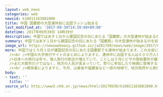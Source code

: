 ```yaml
---
layout: web_news
categories: web
newsid: k10011163081000
title: 中国 国慶節の大型連休前に出国ラッシュ始まる
last_modified_at: '2017-09-30T14:39:00+09:00'
datetime: 2017年09月30日 14時39分
description: 中国ではあす１日から建国記念の日にあたる「国慶節」の大型連休が始まるのを前に、各地の空港では出国する人のラッシュが始まっています。日本への旅行客は、ビザの発給要件が緩和されたことから個人旅行が増えていて、地方の祭りに参加するなど目的も多様化しています。
summary: 中国ではあす１日から建国記念の日にあたる「国慶節」の大型連休が始まるのを前に、各地の空港では出国する人のラッシュが始まっています。日本への旅行客は、ビザの発給要件が緩和されたことから個人旅行が増えていて、地方の祭りに参加するなど目的も多様化しています。
image_url: https://newswebeasy.github.io/ja201709/news/web/image/2017/09/30/k10011163081000.jpg
more: 中国では１０月１日が建国記念の日にあたる国慶節で８連休が始まります。これを前に各地の空港や港では、休暇を海外で過ごす旅行客でにぎわっていて、北京の空港でも搭乗手続きをする人たちが、航空会社のカウンターの前に長い列を作っていました。<br
  /><br />中国の大手旅行サイトのまとめによりますと、連休中に出国する人は６００万人を超えて過去最高になると見込まれ、日本はタイに次いで２番目に人気の訪問先となっています。<br
  />日本への旅行は年々、個人旅行の割合が増えていて、ことしは５月にビザの発給要件が緩和されたこともあり、ほぼ半数が個人旅行だということです。<br /><br
  />また大都市だけではなく、地方の人気が高まっていて、祭りに参加したり映画に登場する場所を訪れたりするなど、目的も多様化しているということです。<br />家族で京都を訪れるという女性は「買い物より、博物館や美術館など日本の文化的なものを楽しみたい」と話していました。<br
  /><br />関係者によりますと、今月、山東省や福建省など一部の地域で、地方政府から旅行会社などに対して、日本への団体旅行の取り扱いを制限する内容の指示があったということですが、日本政府観光局は「詳細は確認中だが、今回の連休中の旅行客の動向には大きな影響はないものと見られる」と話しています。
body:
- text: ''
  title: ''
source_url: http://www3.nhk.or.jp/news/html/20170930/k10011163081000.html
...
```

